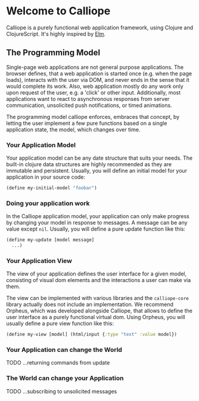 # Welcome to Calliope

Calliope is a purely functional web application framework, using Clojure and ClojureScript.
It's highly inspired by [Elm](http://elm-lang.org/).

## The Programming Model

Single-page web applications are not general purpose applications. The browser defines, that a web application is started once (e.g. when the page loads), interacts with the user via DOM, and never ends in the sense that it would complete its work. Also, web application mostly do any work only upon request of the user, e.g. a 'click' or other input. Additionally, most applications want to react to asynchronous responses from server communication, unsolicited push notifications, or timed animations.

The programming model calliope enforces, embraces that concept, by letting the user implement a few pure functions based on a single application state, the model, which changes over time.

### Your Application Model

Your application model can be any date structure that suits your needs. The built-in clojure data structures are highly recommended as they are immutable and persistent. Usually, you will define an initial model for your application in your source code:

```clj
(define my-initial-model "foobar")
```

### Doing your application work

In the Calliope application model, your application can only make progress by changing your model in response to messages. A message can be any value except `nil`. Usually, you will define a pure update function like this:

```clj
(define my-update [model message]
  ...)
```

### Your Application View

The view of your application defines the user interface for a given model, consisting of visual dom elements and the interactions a user can make via them.

The view can be implemented with various libraries and the `calliope-core` library actually does not include an implementation. We recommend Orpheus, which was developed alongside Calliope, that allows to define the user interface as a purely functional virtual dom. Using Orpheus, you will usually define a pure view function like this:

```clj
(define my-view [model] (html/input {:type "text" :value model})
```

### Your Application can change the World

TODO ...returning commands from update

### The World can change your Application

TODO ...subscribing to unsolicited messages



